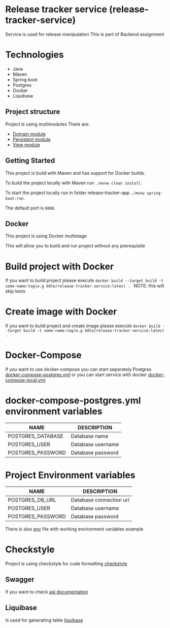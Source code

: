 # Release tracker service (release-tracker-service)

Service is used for release manipulation
This is part of Backend assignment

# Technologies
- Java
- Maven
- Spring boot
- Postgres
- Docker
- Liquibase

## Project structure
Project is using multimodules
There are:
- [Domain module](release-tracker-domain)
- [Persistent module](release-tracker-postgresql-db)
- [View module](release-tracker-rest)


## Getting Started
This project is build with Maven and has support for Docker builds.

To build the project locally with Maven run `./mvnw clean install`. 

To start the project locally run in folder release-tracker-app `./mvnw spring-boot:run`.

The default port is `8080`.

## Docker
This project is using Docker multistage

This will allow you to build and run project without any prerequisite

# Build project with Docker
If you want to build project please execute `docker build --target build -t some-name:tag(e.g k0le/release-tracker-service:lates) . `
NOTE: this will skip tests

# Create image with Docker
If you want to build project and create image please execute `docker build --target build -t some-name:tag(e.g k0le/release-tracker-service:lates) .`

# Docker-Compose
If you want to use docker-compose you can start separately Postgres [docker-compose-postgres.yml](docker-compose/docker-compose-postgresql.yml) or you can start service with docker [docker-compose-local.yml](docker-compose/docker-compose-local.yml)
# docker-compose-postgres.yml environment variables
| NAME              | DESCRIPTION       |
|-------------------|-------------------|
| POSTGRES_DATABASE | Database name     |
| POSTGRES_USER     | Database username |
| POSTGRES_PASSWORD | Database password |


# Project Environment variables
| NAME              | DESCRIPTION             |
|-------------------|-------------------------|
| POSTGRES_DB_URL   | Database connection url |
| POSTGRES_USER     | Database username       |
| POSTGRES_PASSWORD | Database password       |

There is also [env](.env) file with working environment variables example 

# Checkstyle
Project is using checkstyle for code formatting
[checkstyle](codestyle/checkstyle.xml)

## Swagger
If you want to check [api documentation](http://localhost:8080/swagger-ui/index.html) 

## Liquibase
Is used for generating table
[liquibase](release-tracker-postgresql-db/src/main/resources/db/changelog)